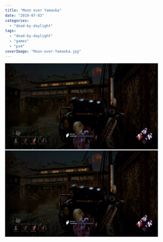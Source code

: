 ```yaml
---
title: "Moon over Yamaoka"
date: "2019-07-03"
categories: 
  - "dead-by-daylight"
tags: 
  - "dead-by-daylight"
  - "games"
  - "ps4"
coverImage: "Moon-over-Yamaoka.jpg"
---
```


[![](images/Moon-over-Yamaoka.jpg)](images/Moon-over-Yamaoka.jpg)
[![](images/Moon-over-Yamaoka.jpg)](images/Moon-over-Yamaoka.jpg)
